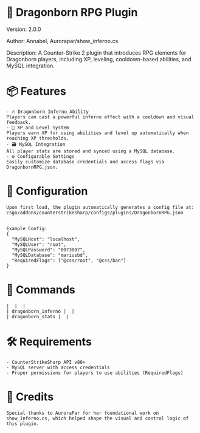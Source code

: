 # 🐉 Dragonborn RPG Plugin
Version: 2.0.0

Author: Annabel, Aurorapar/show_inferno.cs

Description: A Counter-Strike 2 plugin that introduces RPG elements for Dragonborn players, including XP, leveling, cooldown-based abilities, and MySQL integration.

# 📦 Features

    - 🔥 Dragonborn Inferno Ability
    Players can cast a powerful inferno effect with a cooldown and visual feedback.
    - 🧠 XP and Level System
    Players earn XP for using abilities and level up automatically when reaching XP thresholds.
    - 🗃️ MySQL Integration
    All player stats are stored and synced using a MySQL database.
    - ⚙️ Configurable Settings
    Easily customize database credentials and access flags via DragonbornRPG.json.

# 📁 Configuration
    Upon first load, the plugin automatically generates a config file at:
    csgo/addons/counterstrikesharp/configs/plugins/DragonbornRPG.json


    Example Config:
    {
      "MySQLHost": "localhost",
      "MySQLUser": "root",
      "MySQLPassword": "0073007",
      "MySQLDatabase": "mariusbd",
      "RequiredFlags": ["@css/root", "@css/ban"]
    }



# 🧪 Commands
    |  |  | 
    | dragonborn_inferno |  | 
    | dragonborn_stats |  | 



# 🛠️ Requirements
    - CounterStrikeSharp API v80+
    - MySQL server with access credentials
    - Proper permissions for players to use abilities (RequiredFlags)

# 🙏 Credits
    Special thanks to AuroraPar for her foundational work on show_inferno.cs, which helped shape the visual and control logic of this plugin.
